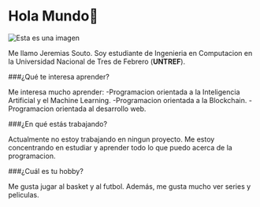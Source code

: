 # **Hola Mundo**👋

![Esta es una imagen](https://www.google.com.ar/imgres?imgurl=https%3A%2F%2Fdanielmaldonado.com.ar%2Fwp-content%2Fuploads%2F2019%2F05%2Fgithub-octocat.png&imgrefurl=https%3A%2F%2Fdanielmaldonado.com.ar%2Fnoticias%2Fgithub-ahora-pedira-a-todos-los-usuarios-que-aporten-codigo-usen-2fa-para-fines-de-2023%2F&tbnid=Hm7x3KXilRreSM&vet=12ahUKEwj0u_Gu1Mf5AhUUtJUCHRGPAQ0QMygIegUIARDsAQ..i&docid=auKSAisJ4xIx-M&w=1200&h=630&q=github%20image&ved=2ahUKEwj0u_Gu1Mf5AhUUtJUCHRGPAQ0QMygIegUIARDsAQ)

Me llamo Jeremias Souto. Soy estudiante de Ingenieria en Computacion en la Universidad Nacional de Tres de Febrero (**UNTREF**).

###¿Qué te interesa aprender?

Me interesa mucho aprender:
-Programacion orientada a la Inteligencia Artificial y el Machine Learning.
-Programacion orientada a la Blockchain.
-Programacion orientada al desarrollo web.

###¿En qué estás trabajando?

Actualmente no estoy trabajando en ningun proyecto. Me estoy concentrando en estudiar y aprender todo lo que puedo acerca de la programacion.

###¿Cuál es tu hobby?

Me gusta jugar al basket y al futbol. Además, me gusta mucho ver series y peliculas.
